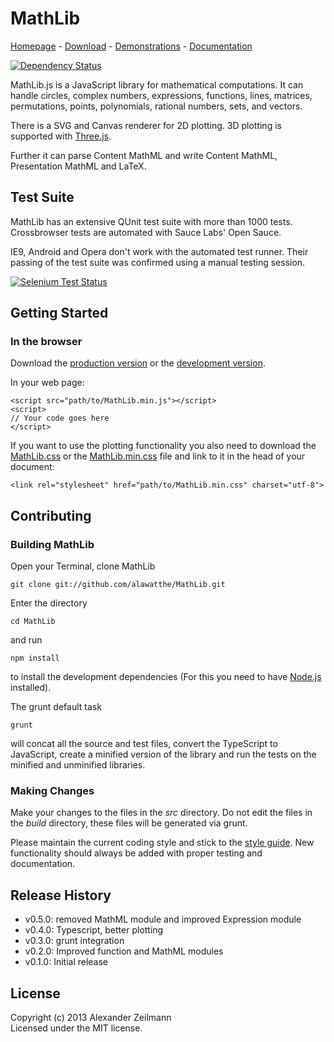 # MathLib
[Homepage](http://mathlib.de/en/) - [Download](http://mathlib.de/en/download) - [Demonstrations](http://mathlib.de/en/demos) - [Documentation](http://mathlib.de/en/docs)

[![Dependency Status](https://gemnasium.com/alawatthe/MathLib.png)](https://gemnasium.com/alawatthe/MathLib)

MathLib.js is a JavaScript library for mathematical computations. It can handle circles, complex numbers, expressions, functions, lines, matrices, permutations, points, polynomials, rational numbers, sets, and vectors.

There is a SVG and Canvas renderer for 2D plotting. 3D plotting is supported with [Three.js](https://github.com/mrdoob/three.js).

Further it can parse Content MathML and write Content MathML, Presentation MathML and LaTeX.


## Test Suite
MathLib has an extensive QUnit test suite with more than 1000 tests. Crossbrowser tests are automated with Sauce Labs' Open Sauce.

IE9, Android and Opera don't work with the automated test runner. Their passing of the test suite was confirmed using a manual testing session.

[![Selenium Test Status](https://saucelabs.com/browser-matrix/alawatthe.svg)](https://saucelabs.com/u/alawatthe)



## Getting Started

### In the browser
Download the [production version](https://raw.github.com/alawatthe/MathLib/master/build/MathLib.min.js) or the [development version](https://raw.github.com/alawatthe/MathLib/master/build/MathLib.js).

In your web page:

```
<script src="path/to/MathLib.min.js"></script>
<script>
// Your code goes here
</script>
```

If you want to use the plotting functionality you also need to download the [MathLib.css](https://raw.github.com/alawatthe/MathLib/master/build/MathLib.css) or the [MathLib.min.css](https://raw.github.com/alawatthe/MathLib/master/build/MathLib.min.css) file and link to it in the head of your document:
```
<link rel="stylesheet" href="path/to/MathLib.min.css" charset="utf-8">
```


## Contributing

### Building MathLib

Open your Terminal, clone MathLib

```
git clone git://github.com/alawatthe/MathLib.git
```

Enter the directory
```
cd MathLib
```

and run
```
npm install
```
to install the development dependencies (For this you need to have [Node.js](http://nodejs.org) installed).


The grunt default task
```
grunt
```
will concat all the source and test files, convert the TypeScript to JavaScript, create a minified version of the library and run the tests on the minified and unminified libraries.


### Making Changes

Make your changes to the files in the _src_ directory. Do not edit the files in the _build_ directory, these files will be generated via grunt.

Please maintain the current coding style and stick to the [style guide](http://mathlib.de/en/meta/styleguide).
New functionality should always be added with proper testing and documentation.


## Release History
* v0.5.0: removed MathML module and improved Expression module
* v0.4.0: Typescript, better plotting
* v0.3.0: grunt integration
* v0.2.0: Improved function and MathML modules
* v0.1.0: Initial release


## License
Copyright (c) 2013 Alexander Zeilmann  
Licensed under the MIT license.